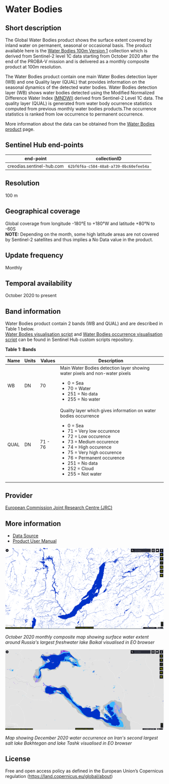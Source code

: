 # Water Bodies 

## Short description
The Global Water Bodies product shows the surface extent covered by inland water on permanent, seasonal or occasional basis. The  product available here is the  [Water Bodies  100m Version 1](https://land.copernicus.eu/global/products/wb) collection which is derived from Sentinel-2 level 1C data starting from October 2020 after the end of the PROBA-V mission and is delivered as a monthly composite product at 100m resolution.   

The Water Bodies product contain one main Water Bodies detection layer (WB) and one Quality layer (QUAL) that provides information on the seasonal dynamics of the detected water bodies. Water Bodies detection layer (WB) shows water bodies  detected using the Modified Normalized Difference Water Index [(MNDWI)](https://en.wikipedia.org/wiki/Normalized_difference_water_index) derived from Sentinel-2 Level 1C data. The quality layer (QUAL) is generated from water body ocurrence statistics computed from previous monthly water bodies products.The occurrence statistics is ranked from low occurrence to permanent occurrence.

More information about the data can be obtained from the [Water Bodies product](https://land.copernicus.eu/global/products/wb) page.

## Sentinel Hub end-points
| end-point  |  collectionID |
|---|---|
|creodias.sentinel-hub.com|`62bf6f6a-c584-48a8-a739-0bc60efee54a`|

## Resolution

100 m

## Geographical coverage

Global coverage from longitude -180°E to +180°W and latitude +80°N to -60S  
**NOTE:** Depending on the month, some high latitude areas are not covered by Sentinel-2 satellites and thus implies a No Data value in the product.

## Update frequency

Monthly

## Temporal availability
October 2020 to present

 
## Band information
Water Bodies product contain 2 bands (WB and QUAL) and are described in Table 1 below.  
[Water Bodies visualisation script](https://custom-scripts.sentinel-hub.com/copernicus_services/water-bodies/) and [Water Bodies occurrence visualisation script](https://custom-scripts.sentinel-hub.com/copernicus_services/water-bodies-occurence/) can be found in Sentinel Hub custom scripts repository.


**Table 1: Bands** 
<table>
  <thead>
    <tr>
      <th>Name</th>
      <th>Units</th>
      <th>Values</th>
	    <th>Description</th>
    </tr>
  </thead>
  <tbody>
    <tr>
      <td>WB </td>
      <td>DN </td>
      <td>70</td>
	    <td> Main Water Bodies detection layer showing water pixels and non-water pixels  
      <ul>
          <li> 0 = Sea </li>
          <li> 70 = Water </li>
          <li> 251 = No data</li>
          <li> 255 = No water </li>
     </ul>
  </td>
    </tr>
    <tr>
      <td> QUAL</td>
      <td> DN </td>
      <td>71 - 76 </td>
	    <td> Quality layer which gives information on water bodies occurrence
      <ul>
          <li>0 = Sea</li>
          <li>71 = Very low occurence</li>
          <li>72 = Low occurence</li>
          <li>73 = Medium occurence</li>
          <li>74 = High occurence</li>
          <li>75 = Very high occurence</li>
          <li>76 = Permanent occurence</li>
          <li>251 = No data</li>
          <li>252 = Cloud</li>
          <li>255 = Not water</li>
        </ul>
      </td>
    </tr>
  </tbody>
</table>  


## Provider

[European Commission Joint Research Centre (JRC)](https://land.copernicus.eu/global/about)

## More information
- [Data Source](https://land.copernicus.vgt.vito.be/PDF/portal/Application.html#Browse;Root=514888;Collection=1000152;Time=NORMAL,NORMAL,-1,,,-1,,)
- [Product User Manual](https://land.copernicus.eu/global/sites/cgls.vito.be/files/products/CGLOPS2_PUM_WB100m_V1_I1.00.pdf)


![Water bodies map Baikal lake ](fig/baikal-water.PNG)

*October 2020 monthly composite map showing surface water extent around Russia's largest freshwater lake Baikal visualised in EO browser*

![Water occurrence map lake Bakhtegan and Tashk, Iran](fig/Bakhtegan-occurrence.PNG)

*Map showing December 2020 water occurrence on Iran's second largest salt lake Bakhtegan and lake Tashk visualised in EO browser*

## License

Free and open access policy as defined in the European Union’s Copernicus regulation (https://land.copernicus.eu/global/about)
